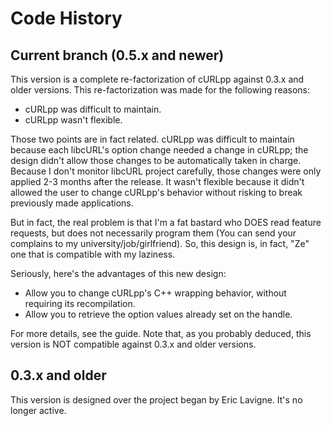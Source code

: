 # Code History #

## Current branch (0.5.x and newer) ##

This version is a complete re-factorization of cURLpp against 0.3.x and older versions. This re-factorization was made for the following reasons:
  * cURLpp was difficult to maintain.
  * cURLpp wasn't flexible.

Those two points are in fact related. cURLpp was difficult to maintain because each libcURL's option change needed a change in cURLpp; the design didn't allow those changes to be automatically taken in charge. Because I don't monitor libcURL project carefully, those changes were only applied 2-3 months after the release. It wasn't flexible because it didn't allowed the user to change cURLpp's behavior without risking to break previously made applications.

But in fact, the real problem is that I'm a fat bastard who DOES read feature requests, but does not necessarily program them (You can send your complains to my university/job/girlfriend). So, this design is, in fact, "Ze" one that is compatible with my laziness.

Seriously, here's the advantages of this new design:
  * Allow you to change cURLpp's C++ wrapping behavior, without requiring its recompilation.
  * Allow you to retrieve the option values already set on the handle.

For more details, see the guide. Note that, as you probably deduced, this version is NOT compatible against 0.3.x and older versions.

## 0.3.x and older ##

This version is designed over the project began by Eric Lavigne. It's no longer active.